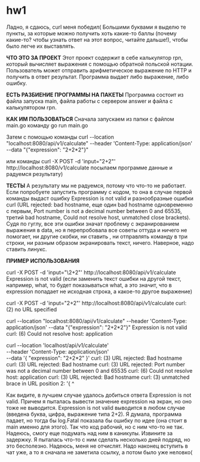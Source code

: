 # hw1
Ладно, я сдаюсь, curl меня победил(
Большими буквами я выделю те пункты, за которые можно получить хоть какие-то баллы (почему какие-то? чтобы узнать ответ на этот вопрос, читайте дальше!), чтобы было легче их выставлять.

<b>ЧТО ЭТО ЗА ПРОЕКТ</b>
Этот проект содержит в себе калькулятор rpn, который вычисляет выражения с помощью обратной польской нотации. Пользователь может отправить арифметическое выражение по HTTP и получить в ответ результат.
Программа выдает либо выражение, либо ошибку. 

<b>ЕСТЬ РАЗБИЕНИЕ ПРОГРАММЫ НА ПАКЕТЫ</b>
Программа состоит из файла запуска main, файла работы с сервером answer и файла с калькулятором rpn.

<b>КАК ИМ ПОЛЬЗОВАТЬСЯ</b>
Сначала запускаем из папки с файлом main.go команду
go run main.go

Затем с помощью команды 
curl --location "localhost:8080/api/v1/calculate" --header 'Content-Type: application/json' --data "{\"expression\": \"2+2*2\"}"

или команды
curl -X POST -d 'input=\"2+2"' http://localhost:8080/v1/calculate
посылаем программе данные и радуемся результату)

<b>ТЕСТЫ</b>
А результату мы не радуемся, потому что что-то не работает. Если попробуете запустить программу с кодом, то она в случае первой команды выдаст ошибку Expression is not valid и разнообразные ошибки curl (URL rejected: bad hostname, еще один bad hostname одновременно с первым, 
Port number is not a decimal number between 0 and 65535, третий bad hostname, Could not resolve host, unmatched close brackets). Судя по гуглу, все эти ошибки значат проблему с экранированием выражения в data, но я перепробовала все советы оттуда и ничего не помогает, ни другие скобки, ни ставить \, 
ни отправлять команду в три строки, ни разным образом экранировать текст, ничего. Наверное, надо ставить линукс.

<b>ПРИМЕР ИСПОЛЬЗОВАНИЯ</b>

curl -X POST -d 'input="\2+2"' http://localhost:8080/api/v1/calculate
Expression is not valid 
(если заменить текст ошибки на другой текст, например, what, то будет показываться what, а это значит, что в expression попадает не исходная строка, а какое-то другое выражение)

curl -X POST -d 'input=\"2+2"\' http://localhost:8080/api/v1/calculate
curl: (2) no URL specified

curl --location "localhost:8080/api/v1/calculate" --header 'Content-Type: application/json' --data "{\"expression\": \"2+2*2\"}"
Expression is not valid
curl: (6) Could not resolve host: application

curl --location 'localhost/api/v1/calculate' \
--header 'Content-Type: application/json' \
--data '{
  "expression": "2+2*2"
}'
curl: (3) URL rejected: Bad hostname
curl: (3) URL rejected: Bad hostname
curl: (3) URL rejected: Port number was not a decimal number between 0 and 65535
curl: (6) Could not resolve host: application
curl: (3) URL rejected: Bad hostname
curl: (3) unmatched brace in URL position 2:
'{
 ^


Как видите, в лучшем случае удалось добиться ответа Expression is not valid. Причем я пыталась вывести значение expression на экран, но оно тоже не выводится.
Expression is not valid выводится в любом случае (введена буква, цифра, выражение типа 2+2). Я думала, программа падает, но тогда бы log.Fatal показала бы ошибку по идее (она стоит в main именно для этого).
Так что код рабочий, но с ним что-то не так. Надеюсь, смогу еще подумать над ним в каникулы. Извините за задержку. Я пыталась что-то с ним сделать несколько дней подряд, но это бесполезно. Надеюсь, меня не отчислят. 
Надо наконец вступить в чат уже, а то я сначала не заметила ссылку, а потом было уже неловко(


